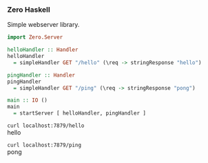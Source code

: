 ### Zero Haskell

Simple webserver library.

```haskell
import Zero.Server

helloHandler :: Handler
helloHandler
  = simpleHandler GET "/hello" (\req -> stringResponse "hello")

pingHandler :: Handler
pingHandler
  = simpleHandler GET "/ping" (\req -> stringResponse "pong")

main :: IO ()
main
  = startServer [ helloHandler, pingHandler ]
```


`curl localhost:7879/hello`  
hello


`curl localhost:7879/ping`  
pong
